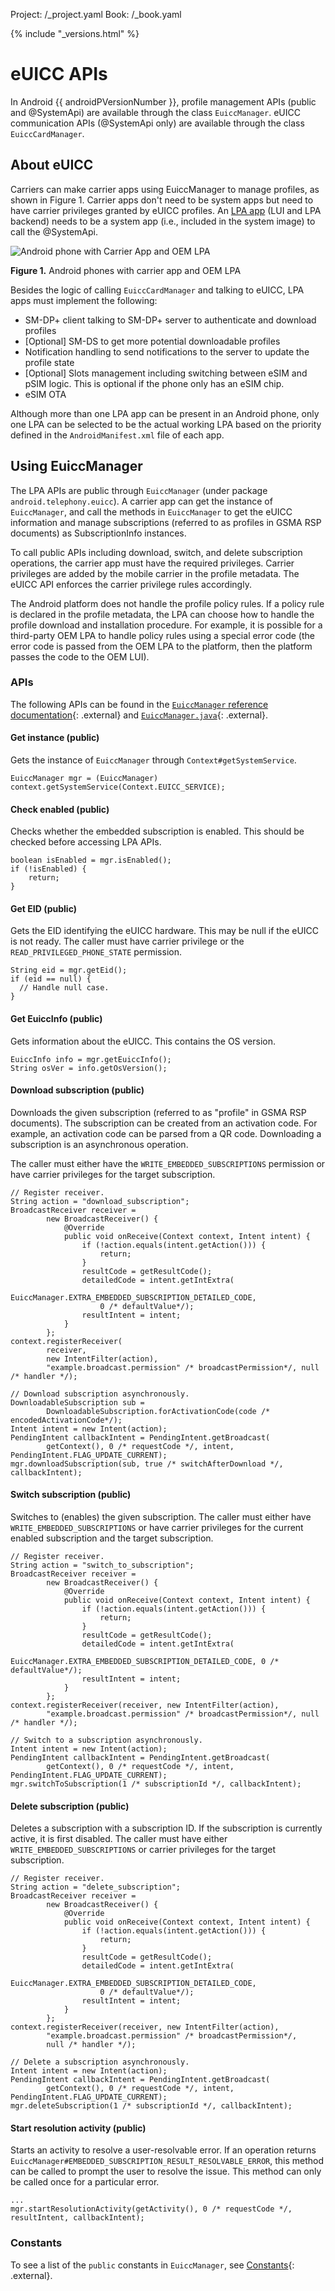 Project: /_project.yaml
Book: /_book.yaml

{% include "_versions.html" %}

<!--
  Copyright 2018 The Android Open Source Project

  Licensed under the Apache License, Version 2.0 (the "License");
  you may not use this file except in compliance with the License.
  You may obtain a copy of the License at

      http://www.apache.org/licenses/LICENSE-2.0

  Unless required by applicable law or agreed to in writing, software
  distributed under the License is distributed on an "AS IS" BASIS,
  WITHOUT WARRANTIES OR CONDITIONS OF ANY KIND, either express or implied.
  See the License for the specific language governing permissions and
  limitations under the License.
-->

# eUICC APIs

In Android {{ androidPVersionNumber }}, profile management APIs (public and
@SystemApi) are available through the class `EuiccManager`. eUICC communication
APIs (@SystemApi only) are available through the class `EuiccCardManager`.

## About eUICC

Carriers can make carrier apps using EuiccManager to manage profiles, as shown
in Figure 1. Carrier apps don't need to be system apps but need to have carrier
privileges granted by eUICC profiles. An
[LPA app](/devices/tech/connect/esim-overview#making_an_lpa_app) (LUI and LPA
backend) needs to be a system app (i.e., included in the system image) to call
the @SystemApi.

![Android phone with Carrier App and OEM LPA](/devices/tech/connect/images/carrier-oem-lpa.png)

**Figure 1.** Android phones with carrier app and OEM LPA

Besides the logic of calling `EuiccCardManager` and talking to eUICC, LPA apps
must implement the following:

+   SM-DP+ client talking to SM-DP+ server to authenticate and
    download profiles
+   [Optional] SM-DS to get more potential downloadable profiles
+   Notification handling to send notifications to the server to
    update the profile state
+   [Optional] Slots management including switching between eSIM and pSIM logic.
    This is optional if the phone only has an eSIM chip.
+   eSIM OTA

Although more than one LPA app can be present in an Android phone, only one LPA
can be selected to be the actual working LPA based on the priority defined in
the `AndroidManifest.xml` file of each app.

## Using EuiccManager

The LPA APIs are public through `EuiccManager` (under package
`android.telephony.euicc`). A carrier app can get the instance of `EuiccManager`,
and call the methods in `EuiccManager` to get the eUICC information and manage
subscriptions (referred to as profiles in GSMA RSP documents) as
SubscriptionInfo instances.

To call public APIs including download, switch, and delete subscription
operations, the carrier app must have the required privileges. Carrier
privileges are added by the mobile carrier in the profile metadata. The eUICC
API enforces the carrier privilege rules accordingly.

The Android platform does not handle the profile policy rules. If a policy rule
is declared in the profile metadata, the LPA can choose how to handle the
profile download and installation procedure. For example, it is possible for a
third-party OEM LPA to handle policy rules using a special error code (the error
code is passed from the OEM LPA to the platform, then the platform passes the
code to the OEM LUI).

### APIs

The following APIs can be found in the
[`EuiccManager` reference documentation](https://developer.android.com/reference/android/telephony/euicc/EuiccManager){: .external}
and
[`EuiccManager.java`](https://android.googlesource.com/platform/frameworks/base/+/master/telephony/java/android/telephony/euicc/EuiccManager.java){: .external}.

#### Get instance (public)

Gets the instance of `EuiccManager` through `Context#getSystemService`.

```
EuiccManager mgr = (EuiccManager) context.getSystemService(Context.EUICC_SERVICE);
```

#### Check enabled (public)

Checks whether the embedded subscription is enabled. This should be checked
before accessing LPA APIs.

```
boolean isEnabled = mgr.isEnabled();
if (!isEnabled) {
    return;
}
```

#### Get EID (public)

Gets the EID identifying the eUICC hardware. This may be null if the eUICC is
not ready. The caller must have carrier privilege or the
`READ_PRIVILEGED_PHONE_STATE` permission.

```
String eid = mgr.getEid();
if (eid == null) {
  // Handle null case.
}
```

#### Get EuiccInfo (public)

Gets information about the eUICC. This contains the OS version.

```
EuiccInfo info = mgr.getEuiccInfo();
String osVer = info.getOsVersion();
```

#### Download subscription (public)

Downloads the given subscription (referred to as "profile" in GSMA RSP
documents). The subscription can be created from an activation code. For
example, an activation code can be parsed from a QR code. Downloading a
subscription is an asynchronous operation.

The caller must either have the `WRITE_EMBEDDED_SUBSCRIPTIONS` permission or
have carrier privileges for the target subscription.

```
// Register receiver.
String action = "download_subscription";
BroadcastReceiver receiver =
        new BroadcastReceiver() {
            @Override
            public void onReceive(Context context, Intent intent) {
                if (!action.equals(intent.getAction())) {
                    return;
                }
                resultCode = getResultCode();
                detailedCode = intent.getIntExtra(
                    EuiccManager.EXTRA_EMBEDDED_SUBSCRIPTION_DETAILED_CODE,
                    0 /* defaultValue*/);
                resultIntent = intent;
            }
        };
context.registerReceiver(
        receiver,
        new IntentFilter(action),
        "example.broadcast.permission" /* broadcastPermission*/, null /* handler */);

// Download subscription asynchronously.
DownloadableSubscription sub =
        DownloadableSubscription.forActivationCode(code /* encodedActivationCode*/);
Intent intent = new Intent(action);
PendingIntent callbackIntent = PendingIntent.getBroadcast(
        getContext(), 0 /* requestCode */, intent, PendingIntent.FLAG_UPDATE_CURRENT);
mgr.downloadSubscription(sub, true /* switchAfterDownload */, callbackIntent);
```

#### Switch subscription (public)

Switches to (enables) the given subscription. The caller must either have
`WRITE_EMBEDDED_SUBSCRIPTIONS` or have carrier privileges for the current
enabled subscription and the target subscription.

```
// Register receiver.
String action = "switch_to_subscription";
BroadcastReceiver receiver =
        new BroadcastReceiver() {
            @Override
            public void onReceive(Context context, Intent intent) {
                if (!action.equals(intent.getAction())) {
                    return;
                }
                resultCode = getResultCode();
                detailedCode = intent.getIntExtra(
                    EuiccManager.EXTRA_EMBEDDED_SUBSCRIPTION_DETAILED_CODE, 0 /* defaultValue*/);
                resultIntent = intent;
            }
        };
context.registerReceiver(receiver, new IntentFilter(action),
        "example.broadcast.permission" /* broadcastPermission*/, null /* handler */);

// Switch to a subscription asynchronously.
Intent intent = new Intent(action);
PendingIntent callbackIntent = PendingIntent.getBroadcast(
        getContext(), 0 /* requestCode */, intent, PendingIntent.FLAG_UPDATE_CURRENT);
mgr.switchToSubscription(1 /* subscriptionId */, callbackIntent);
```

#### Delete subscription (public)

Deletes a subscription with a subscription ID. If the subscription is currently
active, it is first disabled. The caller must have either
`WRITE_EMBEDDED_SUBSCRIPTIONS` or carrier privileges for the target
subscription.

```
// Register receiver.
String action = "delete_subscription";
BroadcastReceiver receiver =
        new BroadcastReceiver() {
            @Override
            public void onReceive(Context context, Intent intent) {
                if (!action.equals(intent.getAction())) {
                    return;
                }
                resultCode = getResultCode();
                detailedCode = intent.getIntExtra(
                    EuiccManager.EXTRA_EMBEDDED_SUBSCRIPTION_DETAILED_CODE,
                    0 /* defaultValue*/);
                resultIntent = intent;
            }
        };
context.registerReceiver(receiver, new IntentFilter(action),
        "example.broadcast.permission" /* broadcastPermission*/,
        null /* handler */);

// Delete a subscription asynchronously.
Intent intent = new Intent(action);
PendingIntent callbackIntent = PendingIntent.getBroadcast(
        getContext(), 0 /* requestCode */, intent, PendingIntent.FLAG_UPDATE_CURRENT);
mgr.deleteSubscription(1 /* subscriptionId */, callbackIntent);
```

#### Start resolution activity (public)

Starts an activity to resolve a user-resolvable error. If an operation returns
`EuiccManager#EMBEDDED_SUBSCRIPTION_RESULT_RESOLVABLE_ERROR`, this method can be
called to prompt the user to resolve the issue. This method can only be called
once for a particular error.

```
...
mgr.startResolutionActivity(getActivity(), 0 /* requestCode */, resultIntent, callbackIntent);
```

### Constants

To see a list of the `public` constants in `EuiccManager`, see
[Constants](https://developer.android.com/reference/android/telephony/euicc/EuiccManager#constants){: .external}.
